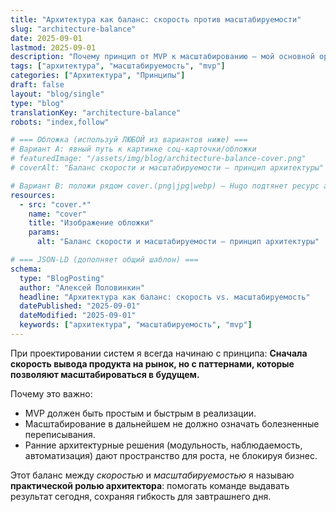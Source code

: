 ```yaml
---
title: "Архитектура как баланс: скорость против масштабируемости"
slug: "architecture-balance"
date: 2025-09-01
lastmod: 2025-09-01
description: "Почему принцип от MVP к масштабированию — мой основной ориентир для создания устойчивых, развивающихся систем."
tags: ["архитектура", "масштабируемость", "mvp"]
categories: ["Архитектура", "Принципы"]
draft: false
layout: "blog/single"
type: "blog"
translationKey: "architecture-balance"
robots: "index,follow"

# === Обложка (используй ЛЮБОЙ из вариантов ниже) ===
# Вариант A: явный путь к картинке соц-карточки/обложки
# featuredImage: "/assets/img/blog/architecture-balance-cover.png"
# coverAlt: "Баланс скорости и масштабируемости — принцип архитектуры"

# Вариант B: положи рядом cover.(png|jpg|webp) — Hugo подтянет ресурс автоматически
resources:
  - src: "cover.*"
    name: "cover"
    title: "Изображение обложки"
    params:
      alt: "Баланс скорости и масштабируемости — принцип архитектуры"

# === JSON-LD (дополняет общий шаблон) ===
schema:
  type: "BlogPosting"
  author: "Алексей Половинкин"
  headline: "Архитектура как баланс: скорость vs. масштабируемость"
  datePublished: "2025-09-01"
  dateModified: "2025-09-01"
  keywords: ["архитектура", "масштабируемость", "mvp"]
---
```


При проектировании систем я всегда начинаю с принципа:
**Сначала скорость вывода продукта на рынок, но с паттернами, которые позволяют масштабироваться в будущем.**

Почему это важно:

- MVP должен быть простым и быстрым в реализации.
- Масштабирование в дальнейшем не должно означать болезненные переписывания.
- Ранние архитектурные решения (модульность, наблюдаемость, автоматизация) дают пространство для роста, не блокируя бизнес.

Этот баланс между _скоростью_ и _масштабируемостью_ я называю **практической ролью архитектора**: помогать команде выдавать результат сегодня, сохраняя гибкость для завтрашнего дня.
